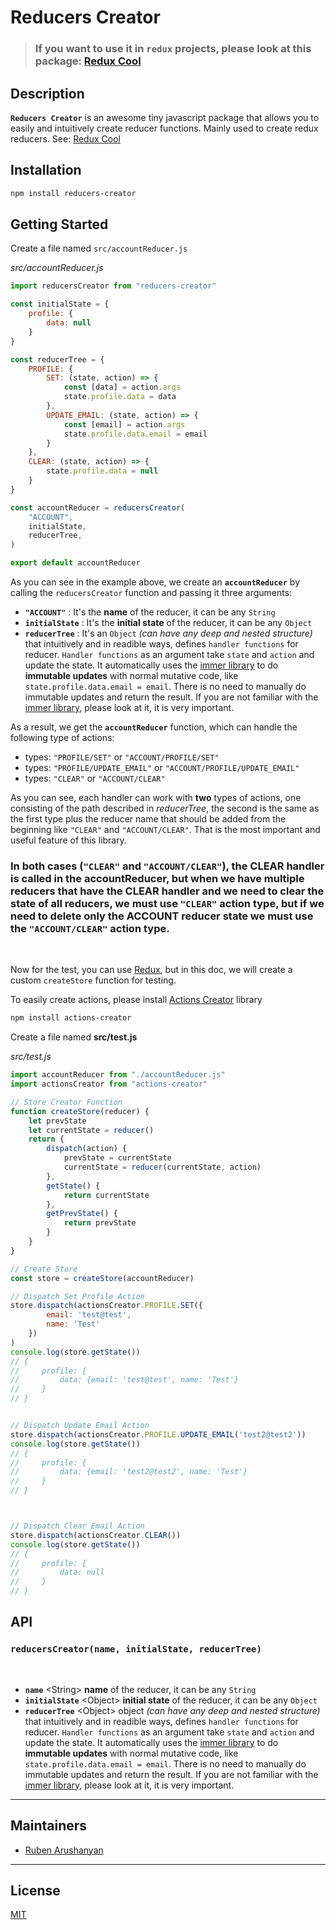 # Reducers Creator
 
> ###  **If you want to use it in `redux` projects, please look at this package: [Redux Cool](https://github.com/ruben-arushanyan/redux-cool)**


## Description
**`Reducers Creator`** is an awesome tiny javascript package that allows you to easily and intuitively create reducer functions. Mainly used to create redux reducers. See: [Redux Cool](https://github.com/ruben-arushanyan/redux-cool)

## Installation

```bash
npm install reducers-creator
```

## Getting Started

Create a file named `src/accountReducer.js`

*src/accountReducer.js*
```javascript
import reducersCreator from "reducers-creator"

const initialState = {
    profile: {
        data: null
    }
}

const reducerTree = {
    PROFILE: {
        SET: (state, action) => {
            const [data] = action.args
            state.profile.data = data
        },
        UPDATE_EMAIL: (state, action) => {
            const [email] = action.args
            state.profile.data.email = email
        }
    },
    CLEAR: (state, action) => {
        state.profile.data = null
    }
}

const accountReducer = reducersCreator(
    "ACCOUNT",
    initialState,
    reducerTree,
)

export default accountReducer

```
As you can see in the example above, we create an **`accountReducer`** by calling the `reducersCreator` function and passing it three arguments:

- **`"ACCOUNT"`** : It's the **name** of the reducer, it can be any `String`
- **`initialState`** : It's the **initial state** of the reducer, it can be any `Object`
- **`reducerTree`** : It's an `Object` *(can have any deep and nested structure)* that intuitively and in readible ways, defines `handler functions` for reducer. `Handler functions` as an argument take `state` and `action` and update the state. It automatically uses the [immer library](https://immerjs.github.io/immer/) to do **immutable updates** with normal mutative code, like `state.profile.data.email = email`. There is no need to manually do immutable updates and return the result. If you are not familiar with the [immer library](https://immerjs.github.io/immer/), please look at it, it is very important.

As a result, we get the **`accountReducer`** function, which can handle the following type of actions:
- types: `"PROFILE/SET"` or `"ACCOUNT/PROFILE/SET"`
- types: `"PROFILE/UPDATE_EMAIL"` or `"ACCOUNT/PROFILE/UPDATE_EMAIL"`
- types: `"CLEAR"` or `"ACCOUNT/CLEAR"`

As you can see, each handler can work with **two** types of actions, one consisting of the path described in *reducerTree*, the second is the same as the first type plus the reducer name that should be added from the beginning like `"CLEAR"` and `"ACCOUNT/CLEAR"`. That is the most important and useful feature of this library.
### In both cases (`"CLEAR"` and `"ACCOUNT/CLEAR"`), the **CLEAR** handler is called in the **accountReducer**, but when we have multiple reducers that have the **CLEAR** handler and we need to clear the state of all reducers, we must use `"CLEAR"` action type, but if we need to delete only the **ACCOUNT** reducer state we must use the `"ACCOUNT/CLEAR"` action type.

<br/>

Now for the test, you can use [Redux](https://github.com/ruben-arushanyan/redux-cool), but in this doc, we will create a custom `createStore` function for testing.

To easily create actions, please install [Actions Creator](https://github.com/ruben-arushanyan/actions-creator) library
```bash
npm install actions-creator
```
Create a file named **src/test.js**

*src/test.js*
```javascript
import accountReducer from "./accountReducer.js"
import actionsCreator from "actions-creator"

// Store Creator Function
function createStore(reducer) {
    let prevState
    let currentState = reducer()
    return {
        dispatch(action) {
            prevState = currentState
            currentState = reducer(currentState, action)
        },
        getState() {
            return currentState
        },
        getPrevState() {
            return prevState
        }
    }
}

// Create Store
const store = createStore(accountReducer)

// Dispatch Set Profile Action
store.dispatch(actionsCreator.PROFILE.SET({
        email: 'test@test',
        name: 'Test'
    })
)
console.log(store.getState())
// {
//     profile: {
//         data: {email: 'test@test', name: 'Test'}
//     }
// }


// Dispatch Update Email Action
store.dispatch(actionsCreator.PROFILE.UPDATE_EMAIL('test2@test2'))
console.log(store.getState())
// {
//     profile: {
//         data: {email: 'test2@test2', name: 'Test'}
//     }
// }



// Dispatch Clear Email Action
store.dispatch(actionsCreator.CLEAR())
console.log(store.getState())
// {
//     profile: {
//         data: null
//     }
// }

```


## API


### **`reducersCreator(name, initialState, reducerTree)`**
<br/>

- **`name`** \<String> **name** of the reducer, it can be any `String`
- **`initialState`** \<Object> **initial state** of the reducer, it can be any `Object`
- **`reducerTree`** \<Object> object *(can have any deep and nested structure)* that intuitively and in readible ways, defines `handler functions` for reducer. `Handler functions` as an argument take `state` and `action` and update the state. It automatically uses the [immer library](https://immerjs.github.io/immer/) to do **immutable updates** with normal mutative code, like `state.profile.data.email = email`. There is no need to manually do immutable updates and return the result. If you are not familiar with the [immer library](https://immerjs.github.io/immer/), please look at it, it is very important.

<hr/>

## Maintainers

- [Ruben Arushanyan](https://github.com/ruben-arushanyan)

<hr/>

## License
[MIT](https://github.com/ruben-arushanyan/reducers-creator/blob/master/LICENSE)
